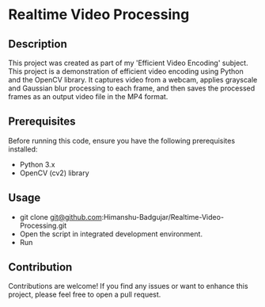 # Realtime Video Processing

## Description

This project was created as part of my 'Efficient Video Encoding' subject. This project is a demonstration of efficient video encoding using Python and the OpenCV library. It captures video from a webcam, applies grayscale and Gaussian blur processing to each frame, and then saves the processed frames as an output video file in the MP4 format.

## Prerequisites

Before running this code, ensure you have the following prerequisites installed:
- Python 3.x
- OpenCV (cv2) library

## Usage

- git clone git@github.com:Himanshu-Badgujar/Realtime-Video-Processing.git
- Open the script in integrated development environment.
- Run

## Contribution

Contributions are welcome! If you find any issues or want to enhance this project, please feel free to open a pull request.
